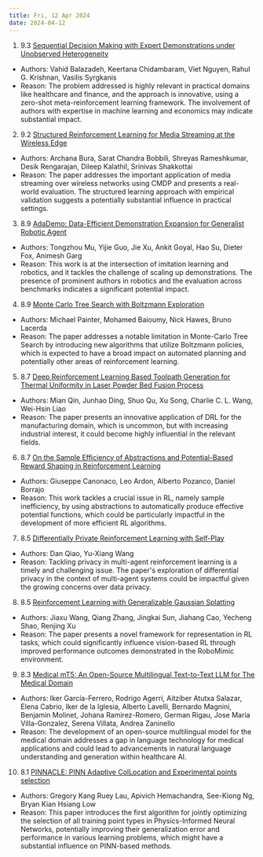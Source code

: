 ```yaml
---
title: Fri, 12 Apr 2024
date: 2024-04-12
---
```

1. 9.3 [Sequential Decision Making with Expert Demonstrations under Unobserved Heterogeneity](https://arxiv.org/abs/2404.07266)
* Authors: Vahid Balazadeh, Keertana Chidambaram, Viet Nguyen, Rahul G. Krishnan, Vasilis Syrgkanis
* Reason: The problem addressed is highly relevant in practical domains like healthcare and finance, and the approach is innovative, using a zero-shot meta-reinforcement learning framework. The involvement of authors with expertise in machine learning and economics may indicate substantial impact.

2. 9.2 [Structured Reinforcement Learning for Media Streaming at the Wireless Edge](https://arxiv.org/abs/2404.07315)
* Authors: Archana Bura, Sarat Chandra Bobbili, Shreyas Rameshkumar, Desik Rengarajan, Dileep Kalathil, Srinivas Shakkottai
* Reason: The paper addresses the important application of media streaming over wireless networks using CMDP and presents a real-world evaluation. The structured learning approach with empirical validation suggests a potentially substantial influence in practical settings.

3. 8.9 [AdaDemo: Data-Efficient Demonstration Expansion for Generalist Robotic Agent](https://arxiv.org/abs/2404.07428)
* Authors: Tongzhou Mu, Yijie Guo, Jie Xu, Ankit Goyal, Hao Su, Dieter Fox, Animesh Garg
* Reason: This work is at the intersection of imitation learning and robotics, and it tackles the challenge of scaling up demonstrations. The presence of prominent authors in robotics and the evaluation across benchmarks indicates a significant potential impact.

4. 8.9 [Monte Carlo Tree Search with Boltzmann Exploration](https://arxiv.org/abs/2404.07732)
* Authors: Michael Painter, Mohamed Baioumy, Nick Hawes, Bruno Lacerda
* Reason: The paper addresses a notable limitation in Monte-Carlo Tree Search by introducing new algorithms that utilize Boltzmann policies, which is expected to have a broad impact on automated planning and potentially other areas of reinforcement learning.

5. 8.7 [Deep Reinforcement Learning Based Toolpath Generation for Thermal Uniformity in Laser Powder Bed Fusion Process](https://arxiv.org/abs/2404.07209)
* Authors: Mian Qin, Junhao Ding, Shuo Qu, Xu Song, Charlie C. L. Wang, Wei-Hsin Liao
* Reason: The paper presents an innovative application of DRL for the manufacturing domain, which is uncommon, but with increasing industrial interest, it could become highly influential in the relevant fields.

6. 8.7 [On the Sample Efficiency of Abstractions and Potential-Based Reward Shaping in Reinforcement Learning](https://arxiv.org/abs/2404.07826)
* Authors: Giuseppe Canonaco, Leo Ardon, Alberto Pozanco, Daniel Borrajo
* Reason: This work tackles a crucial issue in RL, namely sample inefficiency, by using abstractions to automatically produce effective potential functions, which could be particularly impactful in the development of more efficient RL algorithms.

7. 8.5 [Differentially Private Reinforcement Learning with Self-Play](https://arxiv.org/abs/2404.07559)
* Authors: Dan Qiao, Yu-Xiang Wang
* Reason: Tackling privacy in multi-agent reinforcement learning is a timely and challenging issue. The paper's exploration of differential privacy in the context of multi-agent systems could be impactful given the growing concerns over data privacy.

8. 8.5 [Reinforcement Learning with Generalizable Gaussian Splatting](https://arxiv.org/abs/2404.07950)
* Authors: Jiaxu Wang, Qiang Zhang, Jingkai Sun, Jiahang Cao, Yecheng Shao, Renjing Xu
* Reason: The paper presents a novel framework for representation in RL tasks, which could significantly influence vision-based RL through improved performance outcomes demonstrated in the RoboMimic environment.

9. 8.3 [Medical mT5: An Open-Source Multilingual Text-to-Text LLM for The Medical Domain](https://arxiv.org/abs/2404.07613)
* Authors: Iker García-Ferrero, Rodrigo Agerri, Aitziber Atutxa Salazar, Elena Cabrio, Iker de la Iglesia, Alberto Lavelli, Bernardo Magnini, Benjamin Molinet, Johana Ramirez-Romero, German Rigau, Jose Maria Villa-Gonzalez, Serena Villata, Andrea Zaninello
* Reason: The development of an open-source multilingual model for the medical domain addresses a gap in language technology for medical applications and could lead to advancements in natural language understanding and generation within healthcare AI.

10. 8.1 [PINNACLE: PINN Adaptive ColLocation and Experimental points selection](https://arxiv.org/abs/2404.07662)
* Authors: Gregory Kang Ruey Lau, Apivich Hemachandra, See-Kiong Ng, Bryan Kian Hsiang Low
* Reason: This paper introduces the first algorithm for jointly optimizing the selection of all training point types in Physics-Informed Neural Networks, potentially improving their generalization error and performance in various learning problems, which might have a substantial influence on PINN-based methods.

